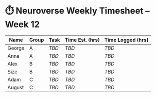 # ⏱️ Neuroverse Weekly Timesheet – Week 12

| Name    | Group | Task                    | Time Est. (hrs) | Time Logged (hrs) |
|---------|-------|-------------------------|------------------|--------------------|
| George | A | _TBD_ | _TBD_ | _TBD_ |
| Anna | A | _TBD_ | _TBD_ | _TBD_ |
| Alex | B | _TBD_ | _TBD_ | _TBD_ |
| Size | B | _TBD_ | _TBD_ | _TBD_ |
| Adam | C | _TBD_ | _TBD_ | _TBD_ |
| August | C | _TBD_ | _TBD_ | _TBD_ |
